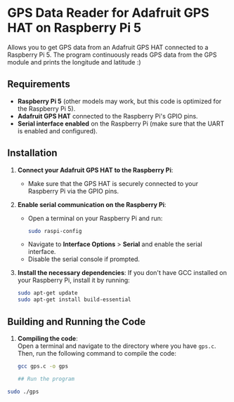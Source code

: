 # GPS Data Reader for Adafruit GPS HAT on Raspberry Pi 5

Allows you to get GPS data from an Adafruit GPS HAT connected to a Raspberry Pi 5. The program continuously reads GPS data from the GPS module and prints the longitude and latitude :)

## Requirements

- **Raspberry Pi 5** (other models may work, but this code is optimized for the Raspberry Pi 5).
- **Adafruit GPS HAT** connected to the Raspberry Pi's GPIO pins.
- **Serial interface enabled** on the Raspberry Pi (make sure that the UART is enabled and configured).
## Installation

1. **Connect your Adafruit GPS HAT to the Raspberry Pi**:
   - Make sure that the GPS HAT is securely connected to your Raspberry Pi via the GPIO pins.

2. **Enable serial communication on the Raspberry Pi**:
   - Open a terminal on your Raspberry Pi and run:
     ```bash
     sudo raspi-config
     ```
   - Navigate to **Interface Options** > **Serial** and enable the serial interface.
   - Disable the serial console if prompted.
   
3. **Install the necessary dependencies**:
   If you don't have GCC installed on your Raspberry Pi, install it by running:
   ```bash
   sudo apt-get update
   sudo apt-get install build-essential

## Building and Running the Code

1. **Compiling the code**:  
   Open a terminal and navigate to the directory where you have `gps.c`. Then, run the following command to compile the code:
   ```bash
   gcc gps.c -o gps

   ## Run the program
  ```bash
  sudo ./gps
